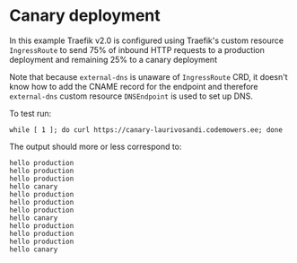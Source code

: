 # Canary deployment

In this example Traefik v2.0 is configured using Traefik's custom resource
`IngressRoute` to send 75% of inbound HTTP requests to a production deployment and
remaining 25% to a canary deployment

Note that because `external-dns` is unaware of `IngressRoute` CRD,
it doesn't know how to add the CNAME record for the endpoint and
therefore `external-dns` custom resource `DNSEndpoint` is used to set up DNS.

To test run:

```
while [ 1 ]; do curl https://canary-laurivosandi.codemowers.ee; done
```

The output should more or less correspond to:

```
hello production
hello production
hello production
hello canary
hello production
hello production
hello production
hello canary
hello production
hello production
hello production
hello canary
``` 
